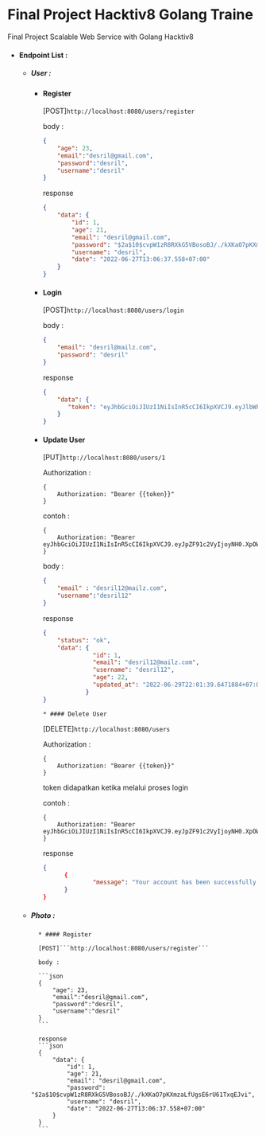 # Final Project Hacktiv8 Golang Traine

Final Project Scalable Web Service with Golang Hacktiv8


* #### Endpoint List : 
    * ##### User : 
        * #### Register
            
            [POST]```http://localhost:8080/users/register```
            
            body :

            ```json
            {
                "age": 23,
                "email":"desril@gmail.com",
                "password":"desril",
                "username":"desril"
            }
            ```

            response
            ```json
            {
                "data": {
                    "id": 1,
                    "age": 21,
                    "email": "desril@gmail.com",
                    "password": "$2a$10$cvpW1zR8RXkG5VBosoBJ/./kXKaO7pKXmzaLfUgsE6rU61TxqEJvi",
                    "username": "desril",
                    "date": "2022-06-27T13:06:37.558+07:00"
                }
            }
            ```
            
        * #### Login
            [POST]```http://localhost:8080/users/login```
            
            body :

            ```json
            {
                "email": "desril@mailz.com",
                "password": "desril"
            }
            ```

            response
            ```json
            {
                "data": {
                   "token": "eyJhbGciOiJIUzI1NiIsInR5cCI6IkpXVCJ9.eyJlbWFpbCI6ImRlc3JpbEBtYWlsei5jb20iLCJpZCI6MX0._CTowajg3nwUKU4qn4qJzP02pOmQBzzYcaZTEinmQs8"
                }
            }
            ```
            
       * #### Update User
            [PUT]```http://localhost:8080/users/1```
            
            Authorization :

            ```
            {
                Authorization: "Bearer {{token}}"
            }
            ```

            contoh :
            ```
            {
                Authorization: "Bearer eyJhbGciOiJIUzI1NiIsInR5cCI6IkpXVCJ9.eyJpZF91c2VyIjoyNH0.XpOW4v9hpneBw9gnsVAGli_zDqj7VmMLW6ZHL80MauQ"
            }
            ```

            body :

            ```json
            {
                "email" : "desril12@mailz.com",
                "username":"desril12"
            }  
            ```

            response
            ```json
            {
                "status": "ok",
                "data": {
                          "id": 1,
                          "email": "desril12@mailz.com",
                          "username": "desril12",
                          "age": 22,
                          "updated_at": "2022-06-29T22:01:39.6471884+07:00"
                        }
            }
            ```
        
             * #### Delete User
            [DELETE]```http://localhost:8080/users```
            
            Authorization :

            ```
            {
                Authorization: "Bearer {{token}}"
            }
            ```

            token didapatkan ketika melalui proses login

            contoh :
            ```
            {
                Authorization: "Bearer eyJhbGciOiJIUzI1NiIsInR5cCI6IkpXVCJ9.eyJpZF91c2VyIjoyNH0.XpOW4v9hpneBw9gnsVAGli_zDqj7VmMLW6ZHL80MauQ"
            }
            ```            

            response
            ```json
            {
                  {
                          "message": "Your account has been successfully deleted"
                  }
            }
            ```
      
    * ##### Photo : 
            * #### Register
            
            [POST]```http://localhost:8080/users/register```
            
            body :

            ```json
            {
                "age": 23,
                "email":"desril@gmail.com",
                "password":"desril",
                "username":"desril"
            }
            ```

            response
            ```json
            {
                "data": {
                    "id": 1,
                    "age": 21,
                    "email": "desril@gmail.com",
                    "password": "$2a$10$cvpW1zR8RXkG5VBosoBJ/./kXKaO7pKXmzaLfUgsE6rU61TxqEJvi",
                    "username": "desril",
                    "date": "2022-06-27T13:06:37.558+07:00"
                }
            }
            ```
